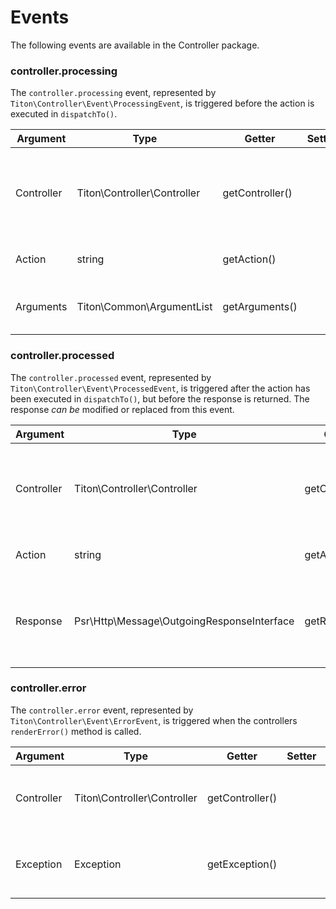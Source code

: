 # Events #

The following events are available in the Controller package.

### controller.processing ###

The `controller.processing` event, represented by `Titon\Controller\Event\ProcessingEvent`, is triggered before the action is executed in `dispatchTo()`.

<table class="table is-striped">
    <thead>
        <tr>
            <th>Argument</th>
            <th>Type</th>
            <th>Getter</th>
            <th>Setter</th>
            <th>Description</th>
        </tr>
    </thead>
    <tbody>
        <tr>
            <td>Controller</td>
            <td>Titon\Controller\Controller</td>
            <td>getController()</td>
            <td></td>
            <td>The controller in which the action is located and is doing the dispatching.</td>
        </tr>
        <tr>
            <td>Action</td>
            <td>string</td>
            <td>getAction()</td>
            <td></td>
            <td>The action being dispatched.</td>
        </tr>
        <tr>
            <td>Arguments</td>
            <td>Titon\Common\ArgumentList</td>
            <td>getArguments()</td>
            <td></td>
            <td>The arguments to pass to the action.</td>
        </tr>
    </tbody>
</table>

### controller.processed ###

The `controller.processed` event, represented by `Titon\Controller\Event\ProcessedEvent`, is triggered after the action has been executed in `dispatchTo()`, but before the response is returned. The response *can be* modified or replaced from this event. 

<table class="table is-striped">
    <thead>
        <tr>
            <th>Argument</th>
            <th>Type</th>
            <th>Getter</th>
            <th>Setter</th>
            <th>Description</th>
        </tr>
    </thead>
    <tbody>
        <tr>
            <td>Controller</td>
            <td>Titon\Controller\Controller</td>
            <td>getController()</td>
            <td></td>
            <td>The controller in which the action is located and is doing the dispatching.</td>
        </tr>
        <tr>
            <td>Action</td>
            <td>string</td>
            <td>getAction()</td>
            <td></td>
            <td>The action being dispatched.</td>
        </tr>
        <tr>
            <td>Response</td>
            <td>Psr\Http\Message\OutgoingResponseInterface</td>
            <td>getResponse()</td>
            <td>setResponse()</td>
            <td>The HTTP response object in which the action output was set to.</td>
        </tr>
    </tbody>
</table>

### controller.error ###

The `controller.error` event, represented by `Titon\Controller\Event\ErrorEvent`, is triggered when the controllers `renderError()` method is called.

<table class="table is-striped">
    <thead>
        <tr>
            <th>Argument</th>
            <th>Type</th>
            <th>Getter</th>
            <th>Setter</th>
            <th>Description</th>
        </tr>
    </thead>
    <tbody>
        <tr>
            <td>Controller</td>
            <td>Titon\Controller\Controller</td>
            <td>getController()</td>
            <td></td>
            <td>The controller in which the error occurred.</td>
        </tr>
        <tr>
            <td>Exception</td>
            <td>Exception</td>
            <td>getException()</td>
            <td></td>
            <td>The exception thrown to trigger the error.</td>
        </tr>
    </tbody>
</table>
